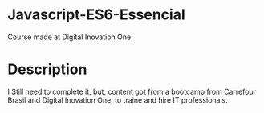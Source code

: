 # Javascript-ES6-Essencial
Course made at Digital Inovation One
 
# Description
I Still need to complete it, but, content got from a bootcamp from
Carrefour Brasil and Digital Inovation One, to traine and hire IT professionals. 
